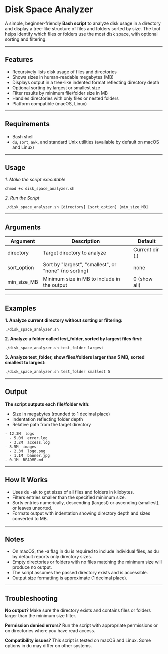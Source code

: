 # Disk Space Analyzer

A simple, beginner-friendly **Bash script** to analyze disk usage in a directory and display a tree-like structure of files and folders sorted by size. The tool helps identify which files or folders use the most disk space, with optional sorting and filtering.

---

## Features

- Recursively lists disk usage of files and directories
- Shows sizes in human-readable megabytes (MB)
- Displays output in a tree-like indented format reflecting directory depth
- Optional sorting by largest or smallest size
- Filter results by minimum file/folder size in MB
- Handles directories with only files or nested folders
- Platform compatible (macOS, Linux)

---

## Requirements

- Bash shell
- `du`, `sort`, `awk`, and standard Unix utilities (available by default on macOS and Linux)

---

## Usage

*1. Make the script executable*
```
chmod +x disk_space_analyzer.sh

```
*2. Run the Script*
```
./disk_space_analyzer.sh [directory] [sort_option] [min_size_MB]

```

---

## Arguments

| Argument     | Description                                | Default          |
|--------------|--------------------------------------------|------------------|
| directory    | Target directory to analyze                | Current dir (.)  |
| sort_option  | Sort by "largest", "smallest", or "none" (no sorting) | none             |
| min_size_MB  | Minimum size in MB to include in the output | 0 (show all)     |

---

## Examples

**1. Analyze current directory without sorting or filtering:**

```
./disk_space_analyzer.sh

```

**2. Analyze a folder called test_folder, sorted by largest files first:**

```
./disk_space_analyzer.sh test_folder largest

```

**3. Analyze test_folder, show files/folders larger than 5 MB, sorted smallest to largest:**

```
./disk_space_analyzer.sh test_folder smallest 5

```

---

## Output

**The script outputs each file/folder with:**

- Size in megabytes (rounded to 1 decimal place)
- Indentation reflecting folder depth
- Relative path from the target directory

```
- 12.3M  logs
  - 5.0M  error.log
  - 3.2M  access.log
- 8.5M  images
  - 2.3M  logo.png
  - 1.1M  banner.jpg
- 0.1M  README.md

```
---

## How It Works

- Uses du -ak to get sizes of all files and folders in kilobytes.
- Filters entries smaller than the specified minimum size.
- Sorts entries numerically, descending (largest) or ascending (smallest), or leaves unsorted.
- Formats output with indentation showing directory depth and sizes converted to MB.

---

## Notes
- On macOS, the -a flag in du is required to include individual files, as du by default reports only directory sizes.
- Empty directories or folders with no files matching the minimum size will produce no output.
- The script assumes the passed directory exists and is accessible.
- Output size formatting is approximate (1 decimal place).

---

## Troubleshooting

**No output?**
Make sure the directory exists and contains files or folders larger than the minimum size filter.

**Permission denied errors?**
Run the script with appropriate permissions or on directories where you have read access.

**Compatibility issues?**
This script is tested on macOS and Linux. Some options in du may differ on other systems.